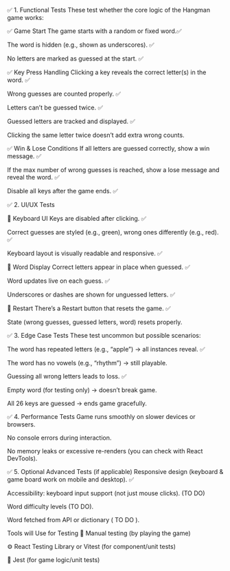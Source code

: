 ✅ 1. Functional Tests
These test whether the core logic of the Hangman game works:

✅ Game Start
 The game starts with a random or fixed word.✅ 

 The word is hidden (e.g., shown as underscores). ✅

 No letters are marked as guessed at the start. ✅

✅ Key Press Handling
 Clicking a key reveals the correct letter(s) in the word. ✅

 Wrong guesses are counted properly. ✅

 Letters can’t be guessed twice. ✅

 Guessed letters are tracked and displayed. ✅

 Clicking the same letter twice doesn’t add extra wrong counts.

✅ Win & Lose Conditions
 If all letters are guessed correctly, show a win message. ✅

 If the max number of wrong guesses is reached, show a lose message and reveal the word. ✅

 Disable all keys after the game ends. ✅

✅ 2. UI/UX Tests

🧪 Keyboard UI
 Keys are disabled after clicking. ✅

 Correct guesses are styled (e.g., green), wrong ones differently (e.g., red). ✅

 Keyboard layout is visually readable and responsive. ✅

🧪 Word Display
 Correct letters appear in place when guessed. ✅

 Word updates live on each guess. ✅

 Underscores or dashes are shown for unguessed letters. ✅

🧪 Restart
 There’s a Restart button that resets the game. ✅

 State (wrong guesses, guessed letters, word) resets properly.

✅ 3. Edge Case Tests
These test uncommon but possible scenarios:

 The word has repeated letters (e.g., “apple”) → all instances reveal. ✅

 The word has no vowels (e.g., “rhythm”) → still playable.

 Guessing all wrong letters leads to loss. ✅

 Empty word (for testing only) → doesn’t break game.

 All 26 keys are guessed → ends game gracefully. 

✅ 4. Performance Tests
 Game runs smoothly on slower devices or browsers.

 No console errors during interaction.

 No memory leaks or excessive re-renders (you can check with React DevTools).

✅ 5. Optional Advanced Tests (if applicable)
 Responsive design (keyboard & game board work on mobile and desktop). ✅

 Accessibility: keyboard input support (not just mouse clicks). (TO DO)

 Word difficulty levels (TO DO).

 Word fetched from API or dictionary ( TO DO ).

 Tools will Use for Testing
🧪 Manual testing (by playing the game)

⚙️ React Testing Library or Vitest (for component/unit tests)

🧱 Jest (for game logic/unit tests)
